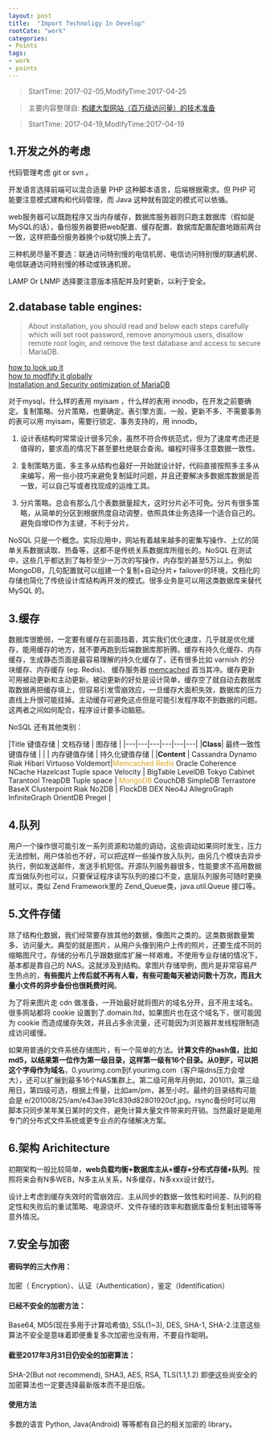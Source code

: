 ```yaml
---
layout: post
title:  "Import Technoligy In Develop"
rootCate: "work"
categories:
- Points
tags:
- work
- points
---
```


> StartTime: 2017-02-05,ModifyTime:2017-04-25
<!---more--->

> 主要内容整理自: [构建大型网站（百万级访问量）的技术准备](https://www.biaodianfu.com/thinking-before-building-site.html)

> StartTime: 2017-04-19,ModifyTime:2017-04-19

## 1.开发之外的考虑
代码管理考虑 git or svn 。

开发语言选择前端可以混合适量 PHP 这种脚本语言，后端根据需求。但 PHP 可能要注意模式建构和代码管理，而 Java 这种就有固定的模式可以依循。

web服务器可以既跑程序又当内存缓存，数据库服务器则只跑主数据库（假如是MySQL的话），备份服务器要把web配置、缓存配置、数据库配置配置地跟前两台一致，这样把备份服务器换个ip就切换上去了。

三种机房尽量不要选：联通访问特别慢的电信机房、电信访问特别慢的联通机房、电信联通访问特别慢的移动或铁通机房。

LAMP Or LNMP 选择要注意版本搭配并及时更新，以利于安全。

## 2.database table engines:  
> About installation, you should read and below each steps carefully which will set root password, remove anonymous users, disallow remote root login, and remove the test database and access to secure MariaDB.

[how to look up it](http://coolnull.com/2759.html)  
[how to modfify it globally](http://stackoverflow.com/questions/2286813/how-to-set-the-default-storage-engine-to-innodb-in-xampp)  
[Installation and Security optimization of MariaDB](http://www.tecmint.com/install-mariadb-in-linux/)

对于mysql，什么样的表用 myisam ，什么样的表用 innodb，在开发之前要确定。复制策略、分片策略，也要确定。表引擎方面，一般，更新不多、不需要事务的表可以用 myisam，需要行锁定、事务支持的，用 innodb。

1. 设计表结构时常常设计很多冗余，虽然不符合传统范式，但为了速度考虑还是值得的，要求高的情况下甚至要杜绝联合查询。编程时得多注意数据一致性。

2. 复制策略方面，多主多从结构也最好一开始就设计好，代码直接按照多主多从来编写，用一些小技巧来避免复制延时问题，并且还要解决多数据库数据是否一致，可以自己写或者找现成的运维工具。

3. 分片策略。总会有那么几个表数据量超大，这时分片必不可免。分片有很多策略，从简单的分区到根据热度自动调整，依照具体业务选择一个适合自己的。避免自增ID作为主键，不利于分片。

NoSQL 只是一个概念。实际应用中，网站有着越来越多的密集写操作、上亿的简单关系数据读取、热备等，这都不是传统关系数据库所擅长的。NoSQL 在测试中，这些几乎都达到了每秒至少一万次的写操作，内存型的甚至5万以上。例如 MongoDB，几句配置就可以组建一个复制+自动分片+ failover的环境，文档化的存储也简化了传统设计库结构再开发的模式。很多业务是可以用这类数据库来替代 MySQL 的。

## 3.缓存
数据库很脆弱，一定要有缓存在前面挡着，其实我们优化速度，几乎就是优化缓存，能用缓存的地方，就不要再跑到后端数据库那折腾。缓存有持久化缓存、内存缓存，生成静态页面是最容易理解的持久化缓存了，还有很多比如 varnish 的分块缓存、内存缓存 (eg. Redis)、 缓存服务器 [memcached](http://memcached.org/) 首当其冲。缓存更新可用被动更新和主动更新。被动更新的好处是设计简单，缓存空了就自动去数据库取数据再把缓存填上，但容易引发雪崩效应，一旦缓存大面积失效，数据库的压力直线上升很可能挂掉。主动缓存可避免这点但是可能引发程序取不到数据的问题。这两者之间如何配合，程序设计要多动脑筋。

NoSQL 还有其他类别：

|Title <th colspan=3>键值存储</th> | 文档存储 | 图存储 |
|---|---|---|---|---|---|
|**Class**| 最终一致性键值存储 | |  | 内存键值存储  |  持久化键值存储 |
|**Content** | Cassandra  Dynamo  Riak  Hibari  Virtuoso  Voldemort|<font color=#DAA520>Memcached  Redis</font>  Oracle Coherence  NCache  Hazelcast  Tuple space  Velocity  |  BigTable  LevelDB  Tokyo Cabinet  Tarantool  TreapDB  Tuple space | <font color=#DAA520>MongoDB</font>  CouchDB  SimpleDB  Terrastore  BaseX   Clusterpoint  Riak  No2DB |  FlockDB  DEX  Neo4J  AllegroGraph  InfiniteGraph  OrientDB  Pregel |

## 4.队列
用户一个操作很可能引发一系列资源和功能的调动，这些调动如果同时发生，压力无法控制，用户体验也不好，可以把这样一些操作放入队列，由另几个模块去异步执行，例如发送邮件，发送手机短信。开源队列服务器很多，性能要求不高用数据库当做队列也可以，只要保证程序读写队列的接口不变，底层队列服务可随时更换就可以，类似 Zend Framework里的 Zend_Queue类，java.util.Queue 接口等。

## 5.文件存储
除了结构化数据，我们经常要存放其他的数据，像图片之类的。这类数据数量繁多、访问量大。典型的就是图片，从用户头像到用户上传的照片，还要生成不同的缩略图尺寸。存储的分布几乎跟数据库扩展一样艰难。不使用专业存储的情况下，基本都是靠自己的 NAS。这就涉及到结构。拿图片存储举例，图片是非常容易产生热点的，**有些图片上传后就不再有人看，有些可能每天被访问数十万次，而且大量小文件的异步备份也很耗费时间**。  

为了将来图片走 cdn 做准备，一开始最好就将图片的域名分开，且不用主域名。很多网站都将 cookie 设置到了.domain.ltd，如果图片也在这个域名下，很可能因为 cookie 而造成缓存失效，并且占多余流量，还可能因为浏览器并发线程限制造成访问缓慢。  

如果用普通的文件系统存储图片，有一个简单的方法。**计算文件的hash值，比如 md5，以结果第一位作为第一级目录，这样第一级有16个目录。从0到F，可以把这个字母作为域名**，0.yourimg.com到f.yourimg.com（客户端dns压力会增大），还可以扩展到最多16个NAS集群上。第二级可用年月例如，201011，第三级用日，第四级可选，根据上传量，比如am/pm，甚至小时。最终的目录结构可能会是 e/201008/25/am/e43ae391c839d82801920cf.jpg。rsync备份时可以用脚本只同步某年某日某时的文件，避免计算大量文件带来的开销。当然最好是能用专门的分布式文件系统或更专业点的存储解决方案。

## 6.架构 Arichitecture
初期架构一般比较简单，**web负载均衡+数据库主从+缓存+分布式存储+队列**。按照将来会有N多WEB，N多主从关系，N多缓存，N多xxx设计就行。

设计上考虑到缓存失效时的雪崩效应、主从同步的数据一致性和时间差、队列的稳定性和失败后的重试策略、电源烧坏、文件存储的效率和数据库备份复制出错等等意外情况。

## 7.安全与加密
#### 密码学的三大作用：  
加密（ Encryption）、认证（Authentication），鉴定（Identification）

#### 已经不安全的加密方法：  
Base64, MD5(现在多用于计算哈希值), SSL(1~3), DES, SHA-1, SHA-2.注意这些算法不安全是意味着即便重复多次加密也没有用，不要自作聪明。

#### 截至2017年3月31日仍安全的加密算法：  
SHA-2(But not recommend), SHA3, AES, RSA, TLS(1.1,1.2)
即便这些尚安全的加密算法也一定要选择最新版本而不是旧版。

#### 使用方法
多数的语言 Python, Java(Android) 等等都有自己的相关加密的 library。
